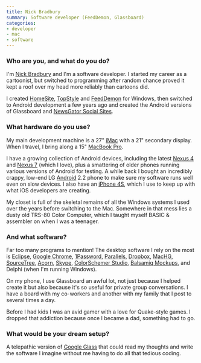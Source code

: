```yaml
---
title: Nick Bradbury
summary: Software developer (FeedDemon, Glassboard)
categories:
- developer
- mac
- software
---
```


### Who are you, and what do you do?

I'm [Nick Bradbury](http://nick.typepad.com/ "Nick's website.") and I'm a software developer. I started my career as a cartoonist, but switched to programming after random chance proved it kept a roof over my head more reliably than cartoons did.

I created [HomeSite][], [TopStyle][] and [FeedDemon][] for Windows, then switched to Android development a few years ago and created the Android versions of Glassboard and [NewsGator Social Sites][social-sites-android].

### What hardware do you use?

My main development machine is a 27" [iMac][] with a 21" secondary display. When I travel, I bring along a 15" [MacBook Pro][macbook-pro]. 

I have a growing collection of Android devices, including the latest [Nexus 4][nexus-4] and [Nexus 7][nexus-7] (which I love), plus a smattering of older phones running various versions of Android for testing. A while back I bought an incredibly crappy, low-end LG [Android][] 2.2 phone to make sure my software runs well even on slow devices. I also have an [iPhone 4S][iphone-4s], which I use to keep up with what iOS developers are creating.

My closet is full of the skeletal remains of all the Windows systems I used over the years before switching to the Mac. Somewhere in that mess lies a dusty old TRS-80 Color Computer, which I taught myself BASIC & assembler on when I was a teenager.

### And what software?

Far too many programs to mention! The desktop software I rely on the most is [Eclipse][], [Google Chrome][chrome], [1Password][], [Parallels][parallels-desktop], [Dropbox][], [MacHG][], [SourceTree][], [Acorn][], [Skype][], [ColorSchemer Studio][colorschemer-studio], [Balsamiq Mockups][mockups], and Delphi (when I'm running Windows).

On my phone, I use Glassboard an awful lot, not just because I helped create it but also because it's so useful for private group conversations. I have a board with my co-workers and another with my family that I post to several times a day.

Before I had kids I was an avid gamer with a love for Quake-style games. I dropped that addiction because once I became a dad, something had to go.

### What would be your dream setup?

A telepathic version of [Google Glass][google-glass] that could read my thoughts and write the software I imagine without me having to do all that tedious coding.

[imac]: https://www.apple.com/imac/ "An all-in-one computer."
[iphone-4s]: https://en.wikipedia.org/wiki/IPhone_4S "A smartphone."
[nexus-4]: https://en.wikipedia.org/wiki/Nexus_4 "An Android smartphone."
[nexus-7]: http://www.google.com/nexus/#/7 "An Android tablet."
[google-glass]: http://www.google.com/glass/start/ "Wearable computing eyeware."
[macbook-pro]: https://www.apple.com/macbook-pro/ "A laptop."
[1password]: https://1password.com "Password management software for Mac OS X."
[topstyle]: https://en.wikipedia.org/wiki/TopStyle "A CSS/HTML editor for Windows."
[sourcetree]: https://www.sourcetreeapp.com/ "A Mac GUI client for Git, Subversion and Mercurial."
[skype]: https://www.skype.com/en/ "Voice and video chat software."
[social-sites-android]: https://play.google.com/store/apps/details?id=com.newsgator.android.SocialSites "An Android client for Social Sites."
[android]: https://developers.google.com/android/?csw=1 "A mobile phone platform."
[acorn]: https://flyingmeat.com/acorn/ "An image editor for the Mac."
[feeddemon]: https://en.wikipedia.org/wiki/FeedDemon "A feed reader for Windows."
[homesite]: https://en.wikipedia.org/wiki/Macromedia_HomeSite "A WYSIWYG HTML editor for Windows."
[machg]: http://jasonfharris.com/machg/ "A Mac GUI for the Mercurial revision control system."
[mockups]: https://balsamiq.com/products/mockups/ "Drawing-like mockup software."
[chrome]: https://www.google.com/intl/en/chrome/browser/ "A WebKit-based browser, where each tab runs in its own thread."
[colorschemer-studio]: http://www.colorschemer.com/osx_info.php "A Mac tool for building colour palettes."
[dropbox]: https://www.dropbox.com/ "Online syncing and storage."
[eclipse]: http://www.eclipse.org/ "A flexible, open-source IDE."
[parallels-desktop]: https://www.parallels.com/products/desktop/ "A PC emulator for the Mac."
